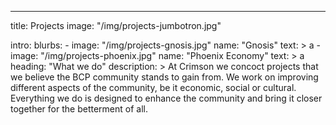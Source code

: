 ---
title: Projects
image: "/img/projects-jumbotron.jpg"
  
intro:
  blurbs:
    - image: "/img/projects-gnosis.jpg"
      name: "Gnosis"
      text: >
        a
    - image: "/img/projects-phoenix.jpg"
      name: "Phoenix Economy"
      text: >
        a
  heading: "What we do"
  description: >
    At Crimson we concoct projects that we believe the BCP community stands to gain from. We work on improving different aspects of the community, be it economic, social or cultural. Everything we do is designed to enhance the community and bring it closer together for the betterment of all.


